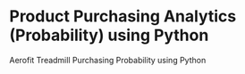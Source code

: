 # Product Purchasing Analytics (Probability) using Python
 Aerofit Treadmill Purchasing Probability using Python
